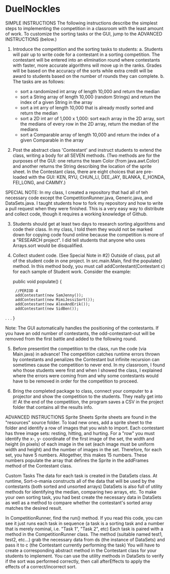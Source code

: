 # DuelNockles

SIMPLE INSTRUCTIONS
The following instructions describe the simplest steps to implementing the competition in a classroom with the least amount of work. To customize the sorting tasks or the GUI, jump to the ADVANCED INSTRUCTIONS (below.)
1. Introduce the competition and the sorting tasks to students:
  a. Students will pair up to write code for a contestant in a sorting competition. The contestant will be entered into an elimination round where contestants with faster, more accurate algorithms will move up in the ranks. Grades will be based on the accuracy of the sorts while extra credit will be award to students based on the number of rounds they can complete.
  b. The tasks are as follows:
      - sort a randomized int array of length 10,000 and return the median
      - sort a String array of length 10,000 (random Strings) and return the index of a given String in the array
      - sort a int arry of length 10,000 that is already mostly sorted and return the median
      - sort a 2D int arr of 1,000 x 1,000: sort each array in the 2D array, sort the medians of every row in the 2D array, return the median of the medians
      - sort a Comparable array of length 10,000 and return the index of a given Comparable in the array
      
2. Post the abstract class 'Contestant' and instruct students to extend the class, writing a body for all SEVEN methods. (Two methods are for the purposes of the GUI: one returns the team Color (from java.awt.Color) and another returns the String describing the location of the sprite sheet. In the Contestant class, there are eight choices that are pre-loaded with the GUI: KEN, RYU, CHUN_LI, DEE_JAY, BLANKA, E_HONDA, FEI_LONG, and CAMMY.) 

SPECIAL NOTE:
In my class, I created a repository that had all of teh necessary code except the CompetitionRunner.java, Generic.java, and DataSets.java. I taught students how to fork my repository and how to write a pull request when they were finished. This is a very easy way to distribute and collect code, though it requires a working knowledge of Github.

3. Students should get at least two days to research sorting algorithms and code their class. In my class, I told them they would not be marked down for copying code found online because the competition is more of a "RESEARCH project". I did tell students that anyone who uses Arrays.sort would be disqualified.

4. Collect student code. (See Special Note in #2) Outside of class, put all of the student code in one project. In src.main.Main, find the populate() method. In this method body, you must call addContestant(Contestant c) for each sample of Student work. Consider the example:

	public void populate() {

		//PERIOD 4
		addContestant(new SamJenny());
		addContestant(new MimiJessiSort());
		addContestant(new AlexAndErik());
		addContestant(new SidBen());
  .
  .
  .
  }

Note: The GUI automatically handles the positioning of the contestants. If you have an odd number of contestants, the odd-contestant-out will be removed from the first battle and added to the following round. 

5. Before presentint the competition to the class, run the code (via Main.java) in advance! The competition catches runtime errors thrown by contestants and penalizes the Contestant but infinite recursion can sometimes cause the competition to never end. In my classroom, I found who those students were first and when I showed the class, I explained where the errors were coming from and why some contestants would have to be removed in order for the competition to proceed.

6. Bring the completed package to class, connect your computer to a projector and show the competition to the students. They really get into it! At the end of the competition, the program saves a CSV in the project folder that contains all the results info.


ADVANCED INSTRUCTIONS
Sprite Sheets
Sprite sheets are found in the "resources" source folder. To load new ones, add a sprite sheet to the folder and identify a row of images that you wish to import. Each contestant has three image sets: resting, hitting, and hurting. For a "row" you must identify the x-, y- coordinate of the first image of the set, the width and height (in pixels) of each image in the set (each image must be uniform width and height) and the number of images in the set. Therefore, for each set, you have 5 numbers. Altogether, this makes 15 numbers. These numbers populate the array that defines the Sprite in the addFrames method of the Contestant class.

Custom Tasks
The data for each task is created in the DataSets class. At runtime, Sort-o-mania constructs all of the data that will be used by the contestants (both sorted and unsorted arrays) DataSets is also full of utility methods for identifying the median, comparing two arrays, etc. To make your own sorting task, you had best create the necessary data in DataSets as well as a method to compare whether the contestant's sorted array matches the desired result.

In CompetitionRunner, find the run() method. If you read this code, you can see it just runs each task in sequence (a task is a sorting task and a number that is merely nominal, i.e. "Task 1", "Task 2", etc) Each task is paired with a method in the CompetitionRunner class. The method (suitable named test1, test2, etc...) grab the necessary data from ds (the instance of DataSets) and pass it to c (the Contestant currently performing the task) You will have to create a corresponding abstract method in the Contestant class for your students to implement. You can use the utility methods in DataSets to verify if the sort was performed correctly, then call afterEffects to apply the effects of a correct/incorrect sort.


